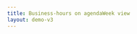 ```yaml
---
title: Business-hours on agendaWeek view
layout: demo-v3
---
```

<script>
    new Calendar({
      defaultView: 'agendaWeek',
      businessHours: true
    });
</script>

